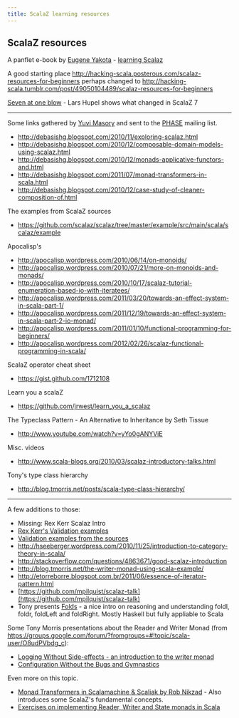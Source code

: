 ```yaml
---
title: ScalaZ learning resources
---
```


## ScalaZ resources ##

A panflet e-book by [Eugene Yakota](https://github.com/eed3si9n) - [learning Scalaz](http://eed3si9n.com/learning-scalaz/)

A good starting place <http://hacking-scala.posterous.com/scalaz-resources-for-beginners> perhaps changed to <http://hacking-scala.tumblr.com/post/49050104489/scalaz-resources-for-beginners>

[Seven at one blow](http://nescala.org/#t-62625592) - Lars Hupel shows what changed in ScalaZ 7

---

Some links gathered by [Yuvi Masory](http://yuvimasory.com/) and sent to the [PHASE](http://www.meetup.com/scala-phase/) mailing list.

 * <http://debasishg.blogspot.com/2010/11/exploring-scalaz.html>
 * <http://debasishg.blogspot.com/2010/12/composable-domain-models-using-scalaz.html>
 * <http://debasishg.blogspot.com/2010/12/monads-applicative-functors-and.html>
 * <http://debasishg.blogspot.com/2011/07/monad-transformers-in-scala.html>
 * <http://debasishg.blogspot.com/2010/12/case-study-of-cleaner-composition-of.html>

The examples from ScalaZ sources

  * <https://github.com/scalaz/scalaz/tree/master/example/src/main/scala/scalaz/example>

Apocalisp's 
 * <http://apocalisp.wordpress.com/2010/06/14/on-monoids/>
 * <http://apocalisp.wordpress.com/2010/07/21/more-on-monoids-and-monads/>
 * <http://apocalisp.wordpress.com/2010/10/17/scalaz-tutorial-enumeration-based-io-with-iteratees/>
 * <http://apocalisp.wordpress.com/2011/03/20/towards-an-effect-system-in-scala-part-1/>
 * <http://apocalisp.wordpress.com/2011/12/19/towards-an-effect-system-in-scala-part-2-io-monad/>
 * <http://apocalisp.wordpress.com/2011/01/10/functional-programming-for-beginners/>
 * <http://apocalisp.wordpress.com/2012/02/26/scalaz-functional-programming-in-scala/>

ScalaZ operator cheat sheet 

  * <https://gist.github.com/1712108>


Learn you a scalaZ 

  * <https://github.com/jrwest/learn_you_a_scalaz>


The Typeclass Pattern - An Alternative to Inheritance by Seth Tissue 

  * <http://www.youtube.com/watch?v=yYo0gANYViE> 

Misc. videos 

  * <http://www.scala-blogs.org/2010/03/scalaz-introductory-talks.html>

Tony's type class hierarchy

  * <http://blog.tmorris.net/posts/scala-type-class-hierarchy/>

---

A few additions to those:

 * Missing: Rex Kerr Scalaz Intro 
 * [Rex Kerr's Validation examples](https://gist.github.com/970717)
 * [Validation examples from the sources](http://scalaz.googlecode.com/svn/continuous/latest/browse.sxr/scalaz/example/ExampleValidation.scala.html)
 * <http://hseeberger.wordpress.com/2010/11/25/introduction-to-category-theory-in-scala/>
 * <http://stackoverflow.com/questions/4863671/good-scalaz-introduction>
 * <http://blog.tmorris.net/the-writer-monad-using-scala-example/>
 * <http://etorreborre.blogspot.com.br/2011/06/essence-of-iterator-pattern.html>
 * [https://github.com/mpilquist/scalaz-talk](https://github.com/mpilquist/scalaz-talk)
 * Tony presents [Folds](http://tmorris.net/posts/list-folds-bfpg/index.html) - a nice intro on reasoning and understanding foldl, foldr, foldLeft and foldRight. Mostly Haskell but fully appliable to Scala

Some Tony Morris presentations about the Reader and Writer Monad (from <https://groups.google.com/forum/?fromgroups=#!topic/scala-user/O8udPVbdg_c>):

 * [Logging Without Side-effects - an introduction to the writer monad](http://dl.dropbox.com/u/7810909/docs/writer-monad/chunk-html/index.html)
 * [Configuration Without the Bugs and Gymnastics](http://dl.dropbox.com/u/7810909/docs/reader-monad/chunk-html/index.html)

Even more on this topic.

 * [Monad Transformers in Scalamachine & Scaliak by Rob Nikzad](http://marakana.com/s/post/1232/video_monad_transformers_in_scalamachine_scaliak) - Also introduces some ScalaZ's fundamental concepts.
 * [Exercises on implementing Reader, Writer and State monads in Scala](http://www.folone.info/scala/scalaz/en/2012/10/19/Reader-Writer-State.html)
